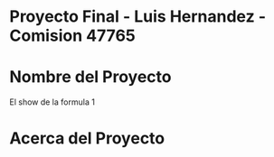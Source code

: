 # Proyecto Final - Luis Hernandez - Comision 47765
# Nombre del Proyecto 
El show de la formula 1 
# Acerca del Proyecto 

